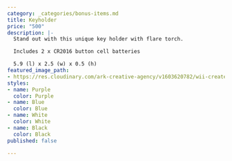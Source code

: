 ```yaml
---
category: _categories/bonus-items.md
title: Keyholder
price: "500"
description: |-
  Stand out with this unique key holder with flare torch.

  Includes 2 x CR2016 button cell batteries

  5.9 (l) x 2.5 (w) x 0.5 (h)
featured_image_path:
- https://res.cloudinary.com/ark-creative-agency/v1603620782/wii-create/uploads/KH-7420-NOLOGO-_2__default_kj1h8j.png
styles:
- name: Purple
  color: Purple
- name: Blue
  color: Blue
- name: White
  color: White
- name: Black
  color: Black
published: false

---
```

